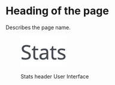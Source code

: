 # Heading of the page

Describes the page name.

<figure><img src="../../../.gitbook/assets/image (22).png" alt="Stats header User Interface"><figcaption><p>Stats header User Interface</p></figcaption></figure>
